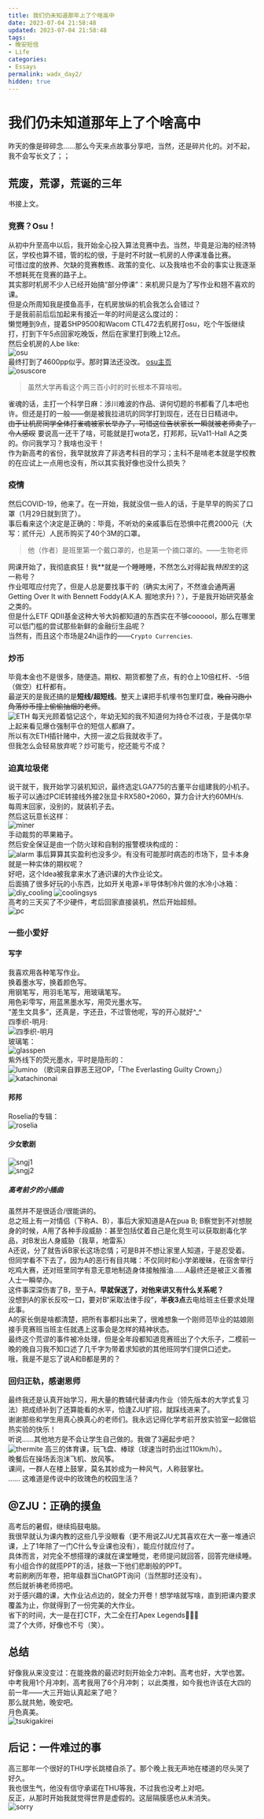 ```yaml
---
title: 我们仍未知道那年上了个啥高中
date: 2023-07-04 21:58:48
updated: 2023-07-04 21:58:48
tags:
- 晚安短信
- Life
categories: 
- Essays
permalink: wadx_day2/
hidden: true
---
```

# 我们仍未知道那年上了个啥高中
昨天的像是碎碎念……那么今天来点故事分享吧，当然，还是碎片化的。对不起，我不会写长文了；；
## 荒废，荒谬，荒诞的三年
书接上文。  
### 竞赛？Osu！
从初中升至高中以后，我开始全心投入算法竞赛中去。当然，毕竟是沿海的经济特区，学校也算不错，管的松的很，于是时不时就一机房的人停课准备比赛。  
可惜过度的放养、欠缺的竞赛教练、政策的变化、以及我啥也不会的事实让我逐渐不想耗死在竞赛的路子上。  
其实那时机房不少人已经开始搞“部分停课”：来机房只是为了写作业和翘不喜欢的课。  
但是众所周知我是摸鱼高手，在机房放纵的机会我怎么会错过？  
于是我前前后后加起来有接近一年的时间是这么度过的：  
懒觉睡到9点，提着SHP9500和Wacom CTL472去机房打osu，吃个午饭继续打，打到下午5点回家吃晚饭，然后在家里打到晚上12点。  
然后全机房的人be like:  
![osu](osu.jpg)  
最终打到了4600pp似乎。那时算法还没改。 [osu主页](https://osu.ppy.sh/users/11767753)  
![osuscore](osuscore.jpg)  
> 虽然大学再看这个两三百小时的时长根本不算啥啦。  

雀魂的话，主打一个科学日麻：涉川难波的作品、讲何切题的书都看了几本吧也许。但还是打的一般——倒是被我拉进坑的同学打到现在，还在日日精进中。  
~~由于让机房同学全体打雀魂被家长举办了，可惜这位告状家长一瞬就被老师卖了，令人感叹~~
要说高一还干了啥，可能就是打wota艺，打邦邦，玩Va11-Hall A之类的。你问我学习？我啥也没干！  
作为新高考的省份，我早就放弃了非选考科目的学习；主科不是啃老本就是学校教的在应试上一点用也没有，所以其实我好像也没什么损失？  

### 疫情
然后COVID-19，他来了。在一开始，我就没信一些人的话，于是早早的购买了口罩（1月29日就到货了）。  
事后看来这个决定是正确的：毕竟，不听劝的亲戚事后在恐惧中花费2000元（大写：贰仟元）人民币购买了40个3M的口罩。  
> 他（作者）是班里第一个戴口罩的，也是第一个摘口罩的。——生物老师

网课开始了，我彻底疯狂！我\*\*就是一个睡睡睡，不然怎么对得起我*特困生*的这一称号？  
作业哐哐应付完了，但是人总是要找事干的（确实太闲了，不然谁会通两遍Getting Over It with Bennett Foddy(A.K.A. 掘地求升)？），于是我开始研究基金之类的。  
但是什么ETF QDII基金这种大爷大妈都知道的东西实在不够coooool，那么在哪里可以低门槛的尝试那些新鲜的金融衍生品呢？  
当然有，而且这个市场是24h运作的——`Crypto Currencies`.
### 炒币
毕竟本金也不是很多，随便造。期权、期货都整了点，有的仓上10倍杠杆、-5倍（做空）杠杆都有。  
最逆天的是我还搞的是**短线/超短线**。整天上课把手机埋书包里盯盘，~~晚自习跑小角落炒币撞上偷偷抽烟的老师~~。  
![ETH](ETH.jpg)
每天光顾着惦记这个，年幼无知的我不知道何为持仓不过夜，于是偶尔早上起来看见爆仓强制平仓的短信人都麻了。  
所以有次ETH插针赌中，大捞一波之后我就收手了。  
但我怎么会轻易放弃呢？炒可能亏，挖还能亏不成？  
### 迫真垃圾佬
说干就干，我开始学习装机知识，最终选定LGA775的古董平台组建我的小机子。  
板子可以通过PCIE转接线外接2张显卡RX580+2060，算力合计大约60MH/s.  
每周末回家，没别的，就装机子去。  
然后这玩意长这样：  
![miner](miner.jpg)  
手动裁剪的苹果箱子。  
然后安全保证是由一个防火球和自制的报警模块构成的：  
![alarm](alarm.jpg)
事后算算其实盈利也没多少。有没有可能那时病态的市场下，显卡本身就是一种实体的期权呢？  
好吧，这个Idea被我拿来水了通识课的大作业论文。  
后面搞了很多好玩的小东西，比如开关电源+半导体制冷片做的水冷小冰箱：  
![diy_cooling](diy_cooling.jpg)
![coolingsys](coolingsys.jpg)  
高考的三天买了不少硬件，考后回家直接装机，然后开始超频。  
![pc](pc.jpg)
### 一些小爱好
#### 写字
我喜欢用各种笔写作业。  
换着墨水写，换着颜色写。  
用钢笔写，用羽毛笔写，用玻璃笔写。  
用色彩雫写，用蓝黑墨水写，用荧光墨水写。  
“差生文具多”，还真是，字还丑，不过管他呢，写的开心就好^_^   
四季织-明月:  
![四季织-明月](meigetsu.jpg)  
玻璃笔：  
![glasspen](glasspen.jpg)  
紫外线下的荧光墨水，平时是隐形的：  
![lumino](lumino.jpg)
（歌词来自罪恶王冠OP，「The Everlasting Guilty Crown」）　　
![katachinonai](katachinonai.jpg)
#### 邦邦
Roselia的专辑：  
![roselia](roselia.png)
#### 少女歌剧
![sngj1](sngj1.png)  
![sngj2](sngj2.png)
##### 高考前夕的小插曲
虽然并不是很适合/很能讲的。  
总之班上有一对情侣（下称A、B），事后大家知道是A在pua B;
B察觉到不对想脱身的时候，A用了各种手段威胁：甚至包括仗着自己是化竞生可以获取剧毒化学品，对B发出人身威胁（我草，地雷系）  
A还说，分了就告诉B家长这场恋情；可是B并不想让家里人知道，于是忍受着。  
但同学看不下去了，因为A的恶行有目共睹：不仅同时和小学弟暧昧，在宿舍举行吃鸡大赛，还对班里同学有意无意地制造身体接触揩油……A最终还是被正义善雅人士一瞬举办。  
这件事深深伤害了B，至于A，**早就保送了，对他来讲又有什么关系呢？**  
没想到A的家长反咬一口，要对B“采取法律手段”，**半夜3点**去电给班主任要求处理此事。  
A的家长倒是啥都清楚，把所有事都抖出来了，很难想象一个刚师范毕业的姑娘刚接手竞赛班当班主任就遇上这事会是怎样的精神状态。  
最终这个荒谬的事件被冷处理，但是全年段都知道竞赛班出了个大乐子，二模前一晚的晚自习我不知口述了几千字为带着求知欲的其他班同学们提供口述史。  
哦，我是不是忘了说A和B都是男的？  
### 回归正轨，感谢恩师
最终我还是认真开始学习，用大量的教辅代替课内作业（领先版本的大学式复习法）把成绩补到了还算能看的水平，恰逢ZJU扩招，就踩线进来了。  
谢谢那些和学生用真心换真心的老师们。我永远记得化学考前开放实验室一起做铝热实验的快乐！  
听说……其他地方是不会让学生自己做的。我做了3遍起步吧？  
![thermite](thermite.jpg)
高三的体育课，玩飞盘、棒球（球速当时扔出过110km/h）。  
晚餐后在操场丢泡沫飞机、放风筝。  
课间，一群人在楼上鼓掌，莫名其妙成为一种风气，人称鼓掌社。  
……
这难道是传说中的玫瑰色的校园生活？  
## @ZJU：正确的摸鱼
高考后的暑假，继续捣鼓电脑。  
我很早就认为课内教的这些几乎没眼看（更不用说ZJU尤其喜欢在大一塞一堆通识课，上了1年除了一门C什么专业课也没有），能应付就应付了。  
具体而言，对完全不想搭理的课就在课堂睡觉，老师提问就回答，回答完继续睡。有小组合作的就揽PPT的活，拯救一下他们悲剧般的PPT。  
考前刷刷历年卷，把年级群当ChatGPT询问（当然那时还没有）。  
然后就祈祷老师捞吧。  
对于感兴趣的课，大作业沾点边的，就全力开卷！想学啥就写啥，直到把课内要求覆盖为止，你就得到了一份完美的大作业。  
省下的时间，大一是在打CTF，大二全在打Apex Legends🤬🤬🤬  
混了个大师，好像也不亏（笑）。  
## 总结
好像我从来没变过：在能挽救的最迟时刻开始全力冲刺。高考也好，大学也罢。  
中考我用1个月冲刺，高考我用了6个月冲刺；
以此类推，如今我也许该在大四的前一年——大三开始认真起来了吧？  
那么就共勉，晚安吧。  
月色真美。  
![tsukigakirei](tsukigakirei.jpg)
## 后记：一件难过的事
高三那年一个很好的THU学长跳楼自杀了。那个晚上我无声地在楼道的尽头哭了好久。  
我也很生气，他没有信守承诺在THU等我，不过我也没考上对吧。  
反正，从那时开始我就觉得世界是虚假的。这层隔膜感也从未消失。  
![sorry](sorry.jpg)
